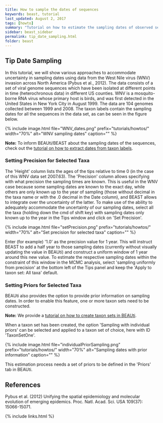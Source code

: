 ```yaml
---
title: How to sample the dates of sequences
keywords: beast, tutorial
last_updated: August 2, 2017
tags: [howto]
summary: "Tutorial on how to estimate the sampling dates of observed sequences."
sidebar: beast_sidebar
permalink: tip_date_sampling.html
folder: beast
---
```


## Tip Date Sampling

In this tutorial, we will show various approaches to accommodate uncertainty in sampling dates using data from the West Nile virus (WNV) invasion across North America (Pybus et al., 2012). 
The data consists of a set of viral genome sequences which have been isolated at different points in time (heterochronous data) in different US counties. 
WNV is a mosquito-borne RNA virus whose primary host is birds, and was first detected in the United States in New York City in August 1999. 
The data are 104 genomes collected between 1999 and 2008.
The taxon labels contain the sampling dates for all the sequences in the data set, as can be seen in the figure below.

{% include image.html file="WNV_dates.png" prefix="tutorials/howtos/" width="70%" alt="WNV sampling dates" caption="" %}

**Note:** To inform BEAUti/BEAST about the sampling dates of the sequences, check out the [tutorial on how to extract dates from taxon labels](tip_dates).

### Setting Precision for Selected Taxa

The 'Height' column lists the ages of the tips relative to time 0 (in the case of this WNV data set 2007.63). 
The 'Precision' column allows specifying with what precision the sampling times are known. 
This is useful in the WNV case because some sampling dates are known to the exact day, while others are only known up to the year of sampling (those without decimal in the taxa name or with the .0 decimal in the Date column), and BEAST allows to integrate over the uncertainty of the latter. 
To make use of the ability to adequately accommodate the uncertainty of our sampling dates, select all the taxa (holding down the cmd of shift key) with sampling dates only known up to the year in the Tips window and click on 'Set Precision'.
  
{% include image.html file="setPrecision.png" prefix="tutorials/howtos/" width="70%" alt="Set precision for selected taxa" caption="" %}

Enter (for example) '1.0' as the precision value for 1 year. 
This will instruct BEAST to add a half year to those sampling dates (currently without visually updating the value in BEAUti) and construct a uniform window of 1 year around this new value. 
To estimate the respective sampling dates within the constraint of this window in the MCMC analysis, select 'sampling uniformly from precision' at the bottom left of the Tips panel and keep the 'Apply to taxon set: All taxa' default.

### Setting Priors for Selected Taxa

BEAUti also provides the option to provide prior information on sampling dates.
In order to enable this feature, one or more taxon sets need to be constructed.

**Note:** We provide a [tutorial on how to create taxon sets in BEAUti](taxon_sets).

When a taxon set has been created, the option 'Sampling with individual priors' can be selected and applied to a taxon set of choice, here with ID 'TaxonSetOne'.

{% include image.html file="individualPriorSampling.png" prefix="tutorials/howtos/" width="70%" alt="Sampling dates with prior information" caption="" %}

This estimation process needs a set of priors to be defined in the 'Priors' tab in BEAUti.



## References

Pybus et al. (2012) Unifying the spatial epidemiology and molecular evolution of emerging epidemics. Proc. Natl. Acad. Sci. USA 109(37): 15066-15071.

{% include links.html %}
